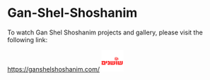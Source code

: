   <h1>Gan-Shel-Shoshanim</h1>
  <p>To watch Gan Shel Shoshanim projects and gallery, please visit the following link:</p>
<a href="https://ganshelshoshanim.com/">https://ganshelshoshanim.com/</a>
   <img src="frontend/src/assets/logos/gan-shel-shoshanim-logo-white.svg" width="10%" />
